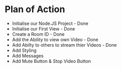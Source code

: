 # Plan of Action

- Initialise our Node.JS Project - Done
- Initialise our First View - Done
- Create a Room ID - Done
- Add the Ability to view own Video - Done
- Add Abilty to others to stream thier Videos - Done
- Add Styling
- Add Messages
- Add Mute Button & Stop Video Button